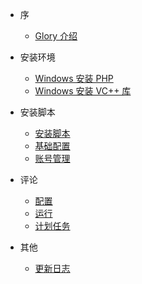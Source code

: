 - 序
  - [Glory 介绍](/start/introduce)

- 安装环境

  - [Windows 安装 PHP](/environment/windows-install-php)
  - [Windows 安装 VC++ 库](/environment/windows-install-vc++)

- 安装脚本

  - [安装脚本](/script/install)
  - [基础配置](/script/setting)
  - [账号管理](/script/account)

- 评论

  - [配置](/comment/setting)
  - [运行](/comment/execute)
  - [计划任务](/comment/execute)

- 其他

  - [更新日志](/other/update)